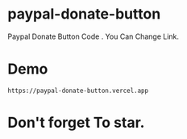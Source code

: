 # paypal-donate-button
Paypal Donate Button Code . You Can Change Link.
# Demo
```https://paypal-donate-button.vercel.app```

# Don't forget To star.
